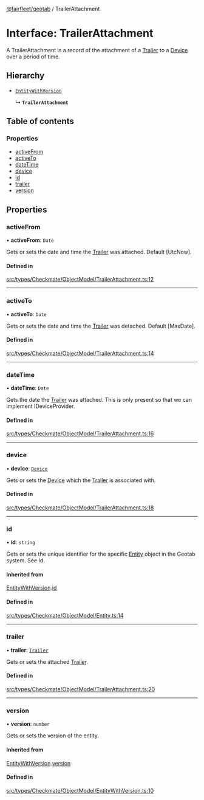 [@fairfleet/geotab](../README.md) / TrailerAttachment

# Interface: TrailerAttachment

A TrailerAttachment is a record of the attachment of a [Trailer](Trailer.md) to a [Device](Device.md) over a period of time.

## Hierarchy

- [`EntityWithVersion`](EntityWithVersion.md)

  ↳ **`TrailerAttachment`**

## Table of contents

### Properties

- [activeFrom](TrailerAttachment.md#activefrom)
- [activeTo](TrailerAttachment.md#activeto)
- [dateTime](TrailerAttachment.md#datetime)
- [device](TrailerAttachment.md#device)
- [id](TrailerAttachment.md#id)
- [trailer](TrailerAttachment.md#trailer)
- [version](TrailerAttachment.md#version)

## Properties

### activeFrom

• **activeFrom**: `Date`

Gets or sets the date and time the [Trailer](Trailer.md) was attached. Default [UtcNow].

#### Defined in

[src/types/Checkmate/ObjectModel/TrailerAttachment.ts:12](https://github.com/fairfleet/geotab/blob/ff38bfc/src/types/Checkmate/ObjectModel/TrailerAttachment.ts#L12)

___

### activeTo

• **activeTo**: `Date`

Gets or sets the date and time the [Trailer](Trailer.md) was detached. Default [MaxDate].

#### Defined in

[src/types/Checkmate/ObjectModel/TrailerAttachment.ts:14](https://github.com/fairfleet/geotab/blob/ff38bfc/src/types/Checkmate/ObjectModel/TrailerAttachment.ts#L14)

___

### dateTime

• **dateTime**: `Date`

Gets the date the [Trailer](Trailer.md) was attached. This is only present so that we can implement IDeviceProvider.

#### Defined in

[src/types/Checkmate/ObjectModel/TrailerAttachment.ts:16](https://github.com/fairfleet/geotab/blob/ff38bfc/src/types/Checkmate/ObjectModel/TrailerAttachment.ts#L16)

___

### device

• **device**: [`Device`](Device.md)

Gets or sets the [Device](Device.md) which the [Trailer](Trailer.md) is associated with.

#### Defined in

[src/types/Checkmate/ObjectModel/TrailerAttachment.ts:18](https://github.com/fairfleet/geotab/blob/ff38bfc/src/types/Checkmate/ObjectModel/TrailerAttachment.ts#L18)

___

### id

• **id**: `string`

Gets or sets the unique identifier for the specific [Entity](Entity.md) object in the Geotab system. See Id.

#### Inherited from

[EntityWithVersion](EntityWithVersion.md).[id](EntityWithVersion.md#id)

#### Defined in

[src/types/Checkmate/ObjectModel/Entity.ts:14](https://github.com/fairfleet/geotab/blob/ff38bfc/src/types/Checkmate/ObjectModel/Entity.ts#L14)

___

### trailer

• **trailer**: [`Trailer`](Trailer.md)

Gets or sets the attached [Trailer](Trailer.md).

#### Defined in

[src/types/Checkmate/ObjectModel/TrailerAttachment.ts:20](https://github.com/fairfleet/geotab/blob/ff38bfc/src/types/Checkmate/ObjectModel/TrailerAttachment.ts#L20)

___

### version

• **version**: `number`

Gets or sets the version of the entity.

#### Inherited from

[EntityWithVersion](EntityWithVersion.md).[version](EntityWithVersion.md#version)

#### Defined in

[src/types/Checkmate/ObjectModel/EntityWithVersion.ts:10](https://github.com/fairfleet/geotab/blob/ff38bfc/src/types/Checkmate/ObjectModel/EntityWithVersion.ts#L10)

